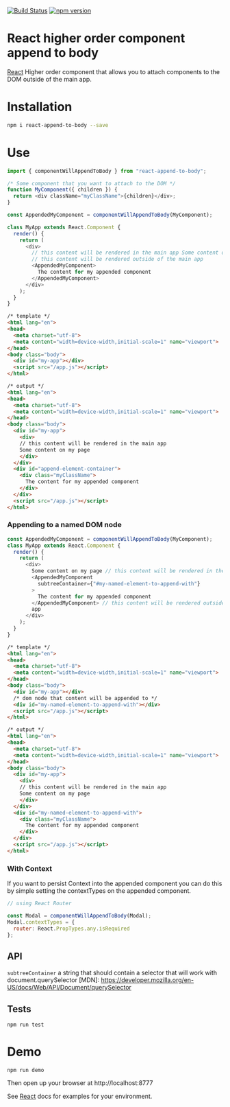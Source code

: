 [![Build Status](https://travis-ci.org/jpgorman/react-append-to-body.svg?branch=master)](https://travis-ci.org/jpgorman/react-append-to-body)
[![npm version](https://badge.fury.io/js/react-append-to-body.svg)](https://badge.fury.io/js/react-append-to-body)

# React higher order component append to body

[React] Higher order component that allows you to attach components to the DOM outside of the main app.

[react]: https://facebook.github.io/react/

# Installation

```sh
npm i react-append-to-body --save
```

# Use

```js
import { componentWillAppendToBody } from "react-append-to-body";

/* Some component that you want to attach to the DOM */
function MyComponent({ children }) {
  return <div className="myClassName">{children}</div>;
}

const AppendedMyComponent = componentWillAppendToBody(MyComponent);

class MyApp extends React.Component {
  render() {
    return (
      <div>
        // this content will be rendered in the main app Some content on my page
        // this content will be rendered outside of the main app
        <AppendedMyComponent>
          The content for my appended component
        </AppendedMyComponent>
      </div>
    );
  }
}
```

```html
/* template */
<html lang="en">
<head>
  <meta charset="utf-8">
  <meta content="width=device-width,initial-scale=1" name="viewport">
</head>
<body class="body">
  <div id="my-app"></div>
  <script src="/app.js"></script>
</html>
```

```html
/* output */
<html lang="en">
<head>
  <meta charset="utf-8">
  <meta content="width=device-width,initial-scale=1" name="viewport">
</head>
<body class="body">
  <div id="my-app">
    <div>
    // this content will be rendered in the main app
    Some content on my page
    </div>
  </div>
  <div id="append-element-container">
    <div class="myClassName">
      The content for my appended component
    </div>
  </div>
  <script src="/app.js"></script>
</html>
```

### Appending to a named DOM node

```js
const AppendedMyComponent = componentWillAppendToBody(MyComponent);
class MyApp extends React.Component {
  render() {
    return (
      <div>
        Some content on my page // this content will be rendered in the main app
        <AppendedMyComponent
          subtreeContainer={"#my-named-element-to-append-with"}
        >
          The content for my appended component
        </AppendedMyComponent> // this content will be rendered outside of the main
        app
      </div>
    );
  }
}
```

```html
/* template */
<html lang="en">
<head>
  <meta charset="utf-8">
  <meta content="width=device-width,initial-scale=1" name="viewport">
</head>
<body class="body">
  <div id="my-app"></div>
  /* dom node that content will be appended to */
  <div id="my-named-element-to-append-with"></div>
  <script src="/app.js"></script>
</html>
```

```html
/* output */
<html lang="en">
<head>
  <meta charset="utf-8">
  <meta content="width=device-width,initial-scale=1" name="viewport">
</head>
<body class="body">
  <div id="my-app">
    <div>
    // this content will be rendered in the main app
    Some content on my page
    </div>
  </div>
  <div id="my-named-element-to-append-with">
    <div class="myClassName">
      The content for my appended component
    </div>
  </div>
  <script src="/app.js"></script>
</html>
```

### With Context

If you want to persist Context into the appended component you can do this by simple setting the contextTypes on the appended component.

```js
// using React Router

const Modal = componentWillAppendToBody(Modal);
Modal.contextTypes = {
  router: React.PropTypes.any.isRequired
};
```

## API

`subtreeContainer` a string that should contain a selector that will work with document.querySelector [MDN]: https://developer.mozilla.org/en-US/docs/Web/API/Document/querySelector

## Tests

`npm run test`

# Demo

`npm run demo`

Then open up your browser at http://localhost:8777

See [React] docs for examples for your environment.
